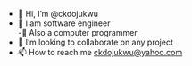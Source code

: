 - 👋 Hi, I’m @ckdojukwu
- 👀 I am software engineer  
-🌱  Also a computer programmer  
- 💞️ I’m looking to collaborate on any project 
- 📫 How to reach me ckdojukwu@yahoo.com

<!---
ckdojukwu/ckdojukwu is a ✨ special ✨ repository because its `README.md` (this file) appears on your GitHub profile.
You can click the Preview link to take a look at your changes.
--->
